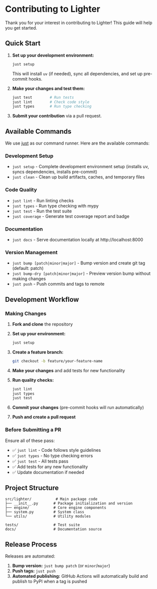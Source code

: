 # Contributing to Lighter

Thank you for your interest in contributing to Lighter! This guide will help you get started.

## Quick Start

1. **Set up your development environment:**
    ```bash
    just setup
    ```
    This will install `uv` (if needed), sync all dependencies, and set up pre-commit hooks.

2. **Make your changes and test them:**
    ```bash
    just test        # Run tests
    just lint        # Check code style
    just types       # Run type checking
    ```

3. **Submit your contribution** via a pull request.

## Available Commands

We use [just](https://github.com/casey/just) as our command runner. Here are the available commands:

### Development Setup
- `just setup` - Complete development environment setup (installs uv, syncs dependencies, installs pre-commit)
- `just clean` - Clean up build artifacts, caches, and temporary files

### Code Quality
- `just lint` - Run linting checks
- `just types` - Run type checking with mypy
- `just test` - Run the test suite
- `just coverage` - Generate test coverage report and badge

### Documentation
- `just docs` - Serve documentation locally at http://localhost:8000

### Version Management
- `just bump [patch|minor|major]` - Bump version and create git tag (default: patch)
- `just bump-dry [patch|minor|major]` - Preview version bump without making changes
- `just push` - Push commits and tags to remote

## Development Workflow

### Making Changes

1. **Fork and clone** the repository
2. **Set up your environment:**
    ```bash
    just setup
    ```

3. **Create a feature branch:**
    ```bash
    git checkout -b feature/your-feature-name
    ```

4. **Make your changes** and add tests for new functionality

5. **Run quality checks:**
    ```bash
    just lint
    just types
    just test
    ```

6. **Commit your changes** (pre-commit hooks will run automatically)

7. **Push and create a pull request**

### Before Submitting a PR

Ensure all of these pass:
- ✅ `just lint` - Code follows style guidelines
- ✅ `just types` - No type checking errors
- ✅ `just test` - All tests pass
- ✅ Add tests for any new functionality
- ✅ Update documentation if needed

## Project Structure

```
src/lighter/           # Main package code
├── __init__.py       # Package initialization and version
├── engine/           # Core engine components
├── system.py         # System class
└── utils/            # Utility modules

tests/                # Test suite
docs/                 # Documentation source
```

## Release Process

Releases are automated:

1. **Bump version:** `just bump patch` (or `minor`/`major`)
2. **Push tags:** `just push`
3. **Automated publishing:** GitHub Actions will automatically build and publish to PyPI when a tag is pushed
